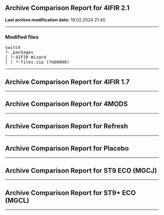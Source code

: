 <h2>Archive Comparison Report for <b>4IFIR 2.1 </b></h2><b>Last archive modification date:</b> 19.02.2024 21:40<hr>

<h3>Modified files</h3>
<pre>switch
└╴.packages
│ └╴4IFIR Wizard
│ │ └╴files.zip (7eb0866)
</pre>
<hr>

<h2>Archive Comparison Report for <b>4IFIR 1.7</b></h2><hr>

<h2>Archive Comparison Report for <b>4MODS</b></h2><hr>

<h2>Archive Comparison Report for <b>Refresh</b></h2><hr>

<h2>Archive Comparison Report for <b>Placebo</b></h2><hr>

<h2>Archive Comparison Report for <b>ST9 ECO (MGCJ)</b></h2><hr>

<h2>Archive Comparison Report for <b>ST9+ ECO (MGCL)</b></h2><hr>

